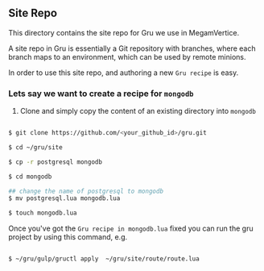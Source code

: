 ## Site Repo

This directory contains the site repo for Gru we use in MegamVertice.

A site repo in Gru is essentially a Git repository with branches,
where each branch maps to an environment, which can be used by
remote minions.

In order to use this site repo, and authoring a new `Gru recipe` is easy.

### Lets say we want to create a recipe for `mongodb`

1. Clone and simply copy the content of an existing directory into `mongodb` 

```bash

$ git clone https://github.com/<your_github_id>/gru.git

$ cd ~/gru/site

$ cp -r postgresql mongodb

$ cd mongodb

## change the name of postgresql to mongodb
$ mv postgresql.lua mongodb.lua

$ touch mongodb.lua

```

Once you've got the `Gru recipe in mongodb.lua` fixed you can run the gru project by using this command, e.g.

```bash

$ ~/gru/gulp/gructl apply  ~/gru/site/route/route.lua

```
